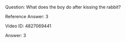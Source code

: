 Question: What does the boy do after kissing the rabbit?

Reference Answer: 3

Video ID: 4827069441

Answer: 3

